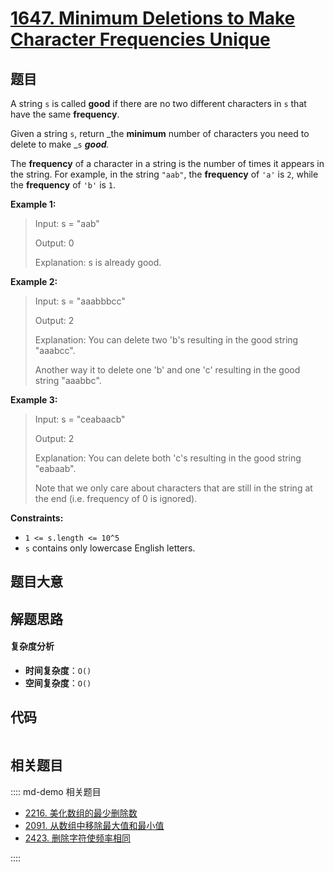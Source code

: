 # [1647. Minimum Deletions to Make Character Frequencies Unique](https://leetcode.com/problems/minimum-deletions-to-make-character-frequencies-unique/)

## 题目

A string `s` is called **good** if there are no two different characters in
`s` that have the same **frequency**.

Given a string `s`, return _the **minimum** number of characters you need to
delete to make _`s` _**good**._

The **frequency** of a character in a string is the number of times it appears
in the string. For example, in the string `"aab"`, the **frequency** of `'a'`
is `2`, while the **frequency** of `'b'` is `1`.

**Example 1:**

> Input: s = "aab"
>
> Output: 0
>
> Explanation: s is already good.

**Example 2:**

> Input: s = "aaabbbcc"
>
> Output: 2
>
> Explanation: You can delete two 'b's resulting in the good string "aaabcc".
>
> Another way it to delete one 'b' and one 'c' resulting in the good string "aaabbc".

**Example 3:**

> Input: s = "ceabaacb"
>
> Output: 2
>
> Explanation: You can delete both 'c's resulting in the good string "eabaab".
>
> Note that we only care about characters that are still in the string at the end (i.e. frequency of 0 is ignored).

**Constraints:**

- `1 <= s.length <= 10^5`
- `s` contains only lowercase English letters.

## 题目大意

## 解题思路

#### 复杂度分析

- **时间复杂度**：`O()`
- **空间复杂度**：`O()`

## 代码

```javascript

```

## 相关题目

:::: md-demo 相关题目

- [2216. 美化数组的最少删除数](https://leetcode.com/problems/minimum-deletions-to-make-array-beautiful)
- [2091. 从数组中移除最大值和最小值](https://leetcode.com/problems/removing-minimum-and-maximum-from-array)
- [2423. 删除字符使频率相同](https://leetcode.com/problems/remove-letter-to-equalize-frequency)

::::
